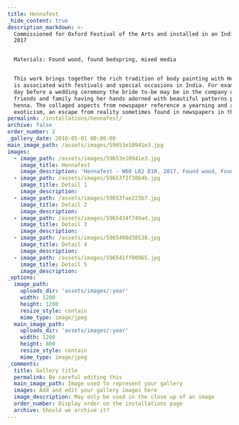 ```yaml
---
title: Hennafest
_hide_content: true
description_markdown: >-
  Commissioned for Oxford Festival of the Arts and installed in an Indian tent,
  2017


  Materials: Found wood, found bedspring, mixed media


  This work brings together the rich tradition of body painting with Henna which
  is associated with festivals and special occasions in India. For example, the
  day before a wedding ceremony the bride to-be may be in the company of her
  friends and family having her hands adorned with beautiful patterns painted in
  henna. The collaged aspects from newspaper reference a yearning and a love for
  exoticism, an escape from reality sometimes found in newspapers in the UK.
permalink: /installations/hennafest/
archive: false
order_number: 2
_gallery_date: 2016-05-01 00:00:00
main_image_path: /assets/images/59653e10941e3.jpg
images:
  - image_path: /assets/images/59653e10941e3.jpg
    image_title: Hennafest
    image_description: 'Hennafest - W60 L62 D10, 2017, Found wood, Found Bedspring, Mixed Media'
  - image_path: /assets/images/59653f2f3864b.jpg
    image_title: Detail 1
    image_description:
  - image_path: /assets/images/59653fae223b7.jpg
    image_title: Detail 2
    image_description:
  - image_path: /assets/images/5965434f749ad.jpg
    image_title: Detail 3
    image_description:
  - image_path: /assets/images/5965408d38538.jpg
    image_title: Detail 4
    image_description:
  - image_path: /assets/images/596541ff00965.jpg
    image_title: Detail 5
    image_description:
_options:
  image_path:
    uploads_dir: 'assets/images/:year'
    width: 1200
    height: 1200
    resize_style: contain
    mime_type: image/jpeg
  main_image_path:
    uploads_dir: 'assets/images/:year'
    width: 1200
    height: 800
    resize_style: contain
    mime_type: image/jpeg
_comments:
  title: Gallery title
  permalink: Be careful editing this
  main_image_path: Image used to represent your gallery
  images: Add and edit your gallery images here
  image_description: May only be used in the close up of an image
  order_number: Display order on the installations page
  archive: Should we archive it?
---
```


